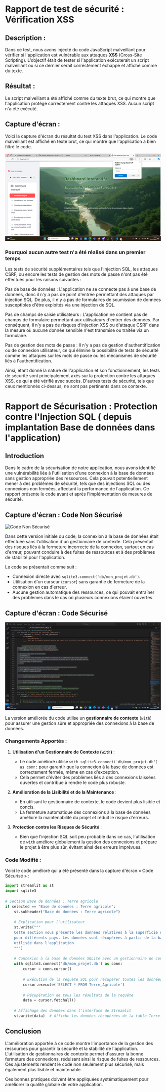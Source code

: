 # Rapport de test de sécurité : Vérification XSS

## Description :
Dans ce test, nous avons injecté du code JavaScript malveillant pour vérifier si l'application est vulnérable aux attaques **XSS** (Cross-Site Scripting). L'objectif était de tester si l'application exécuterait un script malveillant ou si ce dernier serait correctement échappé et affiché comme du texte.

## Résultat :
Le script malveillant a été affiché comme du texte brut, ce qui montre que l'application protège correctement contre les attaques XSS. Aucun script n'a été exécuté.

## Capture d'écran :
Voici la capture d'écran du résultat du test XSS dans l'application. Le code malveillant est affiché en texte brut, ce qui montre que l'application a bien filtré le code.

![Capture d'écran du test XSS](assets/images/testsecurite.png)

### Pourquoi aucun autre test n'a été réalisé dans un premier temps 

Les tests de sécurité supplémentaires tels que l'injection SQL, les attaques CSRF, ou encore les tests de gestion des mots de passe n'ont pas été effectués pour les raisons suivantes :

Pas de base de données : L'application ne se connecte pas à une base de données, donc il n'y a pas de point d'entrée permettant des attaques par injection SQL. De plus, il n'y a pas de formulaires de soumission de données susceptibles d'être exploités via une injection de SQL.

Pas de champs de saisie utilisateurs : L'application ne contient pas de champs de formulaire permettant aux utilisateurs d'entrer des données. Par conséquent, il n'y a pas de risques d'injection XSS ou d'attaque CSRF dans la mesure où aucune donnée sensible n'est transmise ou traitée via un formulaire.

Pas de gestion des mots de passe : Il n'y a pas de gestion d'authentification ou de connexion utilisateur, ce qui élimine la possibilité de tests de sécurité comme les attaques sur les mots de passe ou les mécanismes de sécurité liés à l'authentification.

Ainsi, étant donné la nature de l'application et son fonctionnement, les tests de sécurité sont principalement axés sur la protection contre les attaques XSS, ce qui a été vérifié avec succès. D'autres tests de sécurité, tels que ceux mentionnés ci-dessus, ne sont pas pertinents dans ce contexte.


# Rapport de Sécurisation : Protection contre l'Injection SQL ( depuis implantation Base de données dans l'application)

## Introduction

Dans le cadre de la sécurisation de notre application, nous avons identifié une vulnérabilité liée à l'utilisation d'une connexion à la base de données sans gestion appropriée des ressources. Cela pouvait potentiellement mener à des problèmes de sécurité, tels que des injections SQL ou des connexions non fermées, affectant la performance de l'application. Ce rapport présente le code avant et après l'implémentation de mesures de sécurité.

## Capture d'écran : Code Non Sécurisé

![Code Non Sécurisé](assets/images/SQLnonsécu.png)

Dans cette version initiale du code, la connexion à la base de données était effectuée sans l'utilisation d'un gestionnaire de contexte. Cela présentait des risques liés à la fermeture incorrecte de la connexion, surtout en cas d'erreur, pouvant conduire à des fuites de ressources et à des problèmes de stabilité pour l'application.

Le code se présentait comme suit :

- Connexion directe avec `sqlite3.connect('db/mon_projet.db')`.
- Utilisation d'un curseur (`cursor`) sans garantie de fermeture de la connexion en cas d'erreur.
- Aucune gestion automatique des ressources, ce qui pouvait entraîner des problèmes dans le cas où plusieurs connexions étaient ouvertes.

## Capture d'écran : Code Sécurisé

![Code Sécurisé](assets/images/SQLsecuok.png)

La version améliorée du code utilise un **gestionnaire de contexte** (`with`) pour assurer une gestion sûre et appropriée des connexions à la base de données.

### Changements Apportés :

1. **Utilisation d'un Gestionnaire de Contexte (`with`)** :
   - Le code amélioré utilise `with sqlite3.connect('db/mon_projet.db') as conn:` pour garantir que la connexion à la base de données est correctement fermée, même en cas d'exception.
   - Cela permet d'éviter des problèmes liés à des connexions laissées ouvertes et contribue à rendre le code plus robuste.

2. **Amélioration de la Lisibilité et de la Maintenance** :
   - En utilisant le gestionnaire de contexte, le code devient plus lisible et concis.
   - La fermeture automatique des connexions à la base de données améliore la maintenabilité du projet et réduit le risque d'erreurs.

3. **Protection contre les Risques de Sécurité** :
   - Bien que l'injection SQL soit peu probable dans ce cas, l'utilisation de `with` améliore globalement la gestion des connexions et prépare le projet à être plus sûr, évitant ainsi des erreurs imprévues.

### Code Modifié :
Voici le code amélioré qui a été présenté dans la capture d'écran « Code Sécurisé » :

```python
import streamlit as st
import sqlite3

# Section Base de données : Terre agricole
if selected == "Base de données : Terre agricole":
    st.subheader("Base de données : Terre agricole")

    # Explication pour l'utilisateur
    st.write("""
    Cette section vous présente les données relatives à la superficie des terres agricoles
    pour différents pays. Les données sont récupérées à partir de la base de données SQLite
    utilisée dans l'application.
    """)

    # Connexion à la base de données SQLite avec un gestionnaire de contexte
    with sqlite3.connect('db/mon_projet.db') as conn:
        cursor = conn.cursor()

        # Exécution de la requête SQL pour récupérer toutes les données de la table Terre_Agricole
        cursor.execute('SELECT * FROM Terre_Agricole')

        # Récupération de tous les résultats de la requête
        data = cursor.fetchall()

    # Affichage des données dans l'interface de Streamlit
    st.write(data)  # Affiche les données récupérées de la table Terre_Agricole
```

## Conclusion

L'amélioration apportée à ce code montre l'importance de la gestion des ressources pour garantir la sécurité et la stabilité de l'application. L'utilisation de gestionnaires de contexte permet d'assurer la bonne fermeture des connexions, réduisant ainsi le risque de fuites de ressources. Ces ajustements rendent le code non seulement plus sécurisé, mais également plus lisible et maintenable.

Ces bonnes pratiques doivent être appliquées systématiquement pour améliorer la qualité globale de votre application.

